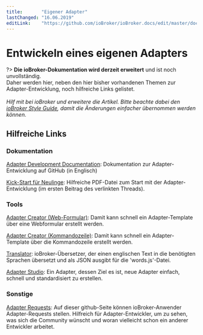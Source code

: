 ```yaml
---
title:       "Eigener Adapter"
lastChanged: "16.06.2019"
editLink:    "https://github.com/ioBroker/ioBroker.docs/edit/master/docs/dev/adapterdev.md"
---
```



# Entwickeln eines eigenen Adapters

?> **Die ioBroker-Dokumentation wird derzeit erweitert** und ist noch unvollständig.
   <br>Daher werden hier, neben den hier bisher vorhandenen Themen zur Adapter-Entwicklung, noch hilfreiche Links gelistet.
   <br><br>
   *Hilf mit bei ioBroker und erweitere die Artikel.*
   *Bitte beachte dabei den [ioBroker Style Guide](https://www.iobroker.net/#de/documentation/community/styleguidedoc.md),
   damit die Änderungen einfacher übernommen werden können.*




## Hilfreiche Links

### Dokumentation
[Adapter Development Documentation](https://github.com/ioBroker/ioBroker.docs/blob/master/docs/en/dev/adapterdev.md): Dokumentation zur Adapter-Entwicklung auf GitHub (in Englisch)

[Kick-Start für Neulinge](https://forum.iobroker.net/topic/12663/adapter-entwicklung-kick-start-f%C3%BCr-neulinge): Hilfreiche PDF-Datei zum Start mit der Adapter-Entwicklung (im ersten Beitrag des verlinkten Threads).

### Tools

[Adapter Creator (Web-Formular)](https://adapter-creator.iobroker.in/): Damit kann schnell ein Adapter-Template über eine Webformular erstellt werden.

[Adapter Creator (Kommandozeile)](https://forum.iobroker.net/topic/17200/aufruf-iobroker-adapter-creator-testen): Damit kann schnell ein Adapter-Template über die Kommandozeile erstellt werden.

[Translator](https://translator.iobroker.in/): ioBroker-Übersetzer, der einen englischen Text in die benötigten Sprachen übersetzt und als JSON ausgibt für die 'words.js'-Datei.

[Adapter Studio](https://github.com/Jey-Cee/ioBroker.adapter-studio): Ein Adapter, dessen Ziel es ist,
neue Adapter einfach, schnell und standardisiert zu erstellen.

### Sonstige

[Adapter Requests](https://github.com/ioBroker/AdapterRequests/issues?page=1&q=is%3Aissue+is%3Aopen): Auf dieser github-Seite können ioBroker-Anwender Adapter-Requests stellen. Hilfreich für Adapter-Entwickler, um zu sehen, was sich die Community wünscht und woran vielleicht schon ein anderer Entwickler arbeitet.
